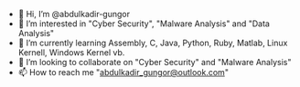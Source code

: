 - 👋 Hi, I’m @abdulkadir-gungor
- 👀 I’m interested in "Cyber Security", "Malware Analysis" and "Data Analysis"
- 🌱 I’m currently learning Assembly, C, Java, Python, Ruby, Matlab, Linux Kernell, Windows Kernel vb.
- 💞️ I’m looking to collaborate on "Cyber Security" and "Malware Analysis"
- 📫 How to reach me "abdulkadir_gungor@outlook.com"

<!---
abdulkadir-gungor/abdulkadir-gungor is a ✨ special ✨ repository because its `README.md` (this file) appears on your GitHub profile.
You can click the Preview link to take a look at your changes.
--->
